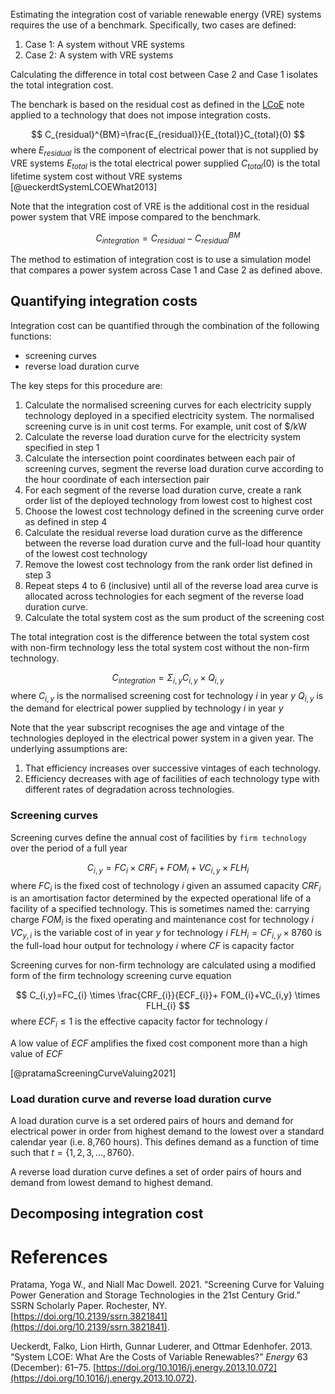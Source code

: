 Estimating the integration cost of variable renewable energy (VRE) systems requires the use of a benchmark. Specifically, two cases are defined:
1. Case 1: A system without VRE systems
2. Case 2: A system with VRE systems

Calculating the difference in total cost between Case 2 and Case 1 isolates the total integration cost.

The benchark is based on the residual cost as defined in the [LCoE](LCoE.md) note applied to a technology that does not impose integration costs.

$$
C_{residual}^{BM}=\frac{E_{residual}}{E_{total}}C_{total}(0)
$$
where
$E_{residual}$ is the component of electrical power that is not supplied by VRE systems
$E_{total}$ is the total electrical power supplied
$C_{total}(0)$ is the total lifetime system cost without VRE systems
[@ueckerdtSystemLCOEWhat2013]

Note that the integration cost of VRE is the additional cost in the residual power system that VRE impose compared to the benchmark.

$$
C_{integration}=C_{residual}-C_{residual}^{BM}
$$

The method to estimation of integration cost is to use a simulation model that compares a power system across Case 1 and Case 2 as defined above.

## Quantifying integration costs
Integration cost can be quantified through the combination of the following functions:
- screening curves
- reverse load duration curve

The key steps for this procedure are:
1. Calculate the normalised screening curves for each electricity supply technology deployed in a specified electricity system. The normalised screening curve is in unit cost terms. For example, unit cost of $/kW
2. Calculate the reverse load duration curve for the electricity system specified in step 1
3. Calculate the intersection point coordinates between each pair of screening curves, segment the reverse load duration curve according to the hour coordinate of each intersection pair
4. For each segment of the reverse load duration curve, create a rank order list of the deployed technology from lowest cost to highest cost
5. Choose the lowest cost technology defined in the screening curve order as defined in step 4
6. Calculate the residual reverse load duration curve as the difference between the reverse load duration curve and the full-load hour quantity of the lowest cost technology 
7. Remove the lowest cost technology from the rank order list defined in step 3
8. Repeat steps 4 to 6 (inclusive) until all of the reverse load area curve is allocated across technologies for each segment of the reverse load duration curve.
9. Calculate the total system cost as the sum product of the screening cost 

The total integration cost is the difference between the total system cost with non-firm technology less the total system cost without the non-firm technology. 

$$
C_{integration}=\Sigma_{i,y} C_{i,y} \times Q_{i,y}
$$
where 
$C_{i,y}$ is the normalised screening cost for technology $i$ in year $y$ 
$Q_{i,y}$ is the demand for electrical power supplied by technology $i$ in year $y$ 

Note that the year subscript recognises the age and vintage of the technologies deployed in the electrical power system in a given year. The underlying assumptions are:
1. That efficiency increases over successive vintages of each technology.
2. Efficiency decreases with age of facilities of each technology type with different rates of degradation across technologies.

### Screening curves
Screening curves define the annual cost of facilities by `firm technology` over the period of a full year

$$
C_{i,y}=FC_{i} \times CRF_{i}+ FOM_{i}+VC_{i,y} \times FLH_{i}
$$
where
$FC_i$ is the fixed cost of technology $i$ given an assumed capacity
$CRF_{i}$ is an amortisation factor determined by the expected operational life of a facility of a specified technology. This is sometimes named the: carrying charge
$FOM_i$ is the fixed operating and maintenance cost for technology $i$
$VC_{y,i}$ is the variable cost of in year $y$ for technology $i$ 
$FLH_i= CF_{i,y} \times 8760$  is the full-load hour output for technology $i$ where $CF$ is capacity factor 

Screening curves for non-firm technology are calculated using a modified form of the firm technology screening curve equation

$$
C_{i,y}=FC_{i} \times \frac{CRF_{i}}{ECF_{i}}+ FOM_{i}+VC_{i,y} \times FLH_{i}
$$
where
$ECF_{i} \le 1$ is the effective capacity factor for technology $i$ 

A low value of $ECF$ amplifies the fixed cost component more than a high value of $ECF$

[@pratamaScreeningCurveValuing2021]

### Load duration curve and reverse load duration curve
A load duration curve is a set ordered pairs of hours and demand for electrical power in order from highest demand to the lowest over a standard calendar year (i.e. 8,760 hours). This defines demand as a function of time such that $t=\{1,2,3,...,8760\}$. 

A reverse load duration curve defines a set of order pairs of hours and demand from lowest demand to highest demand. 

## Decomposing integration cost
 

# References
Pratama, Yoga W., and Niall Mac Dowell. 2021. “Screening Curve for Valuing Power Generation and Storage Technologies in the 21st Century Grid.” SSRN Scholarly Paper. Rochester, NY. [https://doi.org/10.2139/ssrn.3821841](https://doi.org/10.2139/ssrn.3821841).

Ueckerdt, Falko, Lion Hirth, Gunnar Luderer, and Ottmar Edenhofer. 2013. “System LCOE: What Are the Costs of Variable Renewables?” _Energy_ 63 (December): 61–75. [https://doi.org/10.1016/j.energy.2013.10.072](https://doi.org/10.1016/j.energy.2013.10.072).